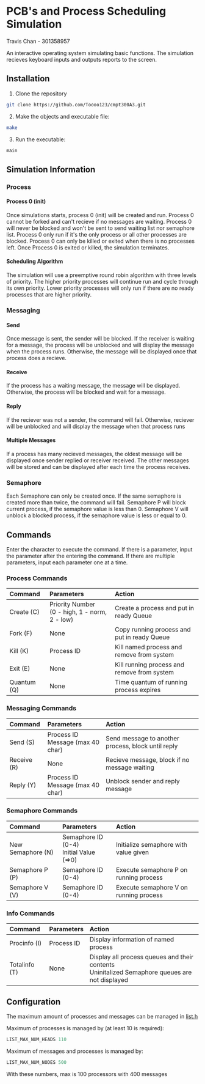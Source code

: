 # PCB's and Process Scheduling Simulation
Travis Chan - 301358957

An interactive operating system simulating basic functions. The simulation recieves keyboard inputs and outputs reports to the screen.

## Installation
1. Clone the repository
```bash
git clone https://github.com/Toooo123/cmpt300A3.git
```
2. Make the objects and executable file: 
```bash
make
```
3. Run the executable:
```bash
main
```
## Simulation Information
### Process 
#### Process 0 (init)
Once simulations starts, process 0 (init) will be created and run. 
Process 0 cannot be forked and can't recieve if no messages are waiting. 
Process 0 will never be blocked and won't be sent to send waiting list nor semaphore list.
Process 0 only run if it's the only process or all other processes are blocked.
Process 0 can only be killed or exited when there is no processes left. 
Once Process 0 is exited or killed, the simulation terminates.

#### Scheduling Algorithm
The simulation will use a preemptive round robin algorithm with three levels of priority. 
The higher priority processes will continue run and cycle through its own priority.
Lower priority processes will only run if there are no ready processes that are higher priority. 

### Messaging
#### Send
Once message is sent, the sender will be blocked.
If the receiver is waiting for a message, the process will be unblocked and will display the message when the process runs.
Otherwise, the message will be displayed once that process does a recieve.

#### Receive
If the process has a waiting message, the message will be displayed. 
Otherwise, the process will be blocked and wait for a message.

#### Reply
If the reciever was not a sender, the command will fail.
Otherwise, reciever will be unblocked and will display the message when that process runs

#### Multiple Messages
If a process has many recieved messages, the oldest message will be displayed once sender replied or receiver received.
The other messages will be stored and can be displayed after each time the process receives. 

### Semaphore
Each Semaphore can only be created once.
If the same semaphore is created more than twice, the command will fail.
Semaphore P will block current process, if the semaphore value is less than 0.
Semaphore V will unblock a blocked process, if the semaphore value is less or equal to 0.

## Commands
Enter the character to execute the command. 
If there is a parameter, input the parameter after the entering the command. 
If there are multiple parameters, input each parameter one at a time.

### Process Commands
| Command| Parameters | Action |
| :---- |:----------| :-----|
| Create (C) | Priority Number <br> (0 - high, 1 - norm, 2 - low) | Create a process and put in ready Queue |
| Fork (F) | None | Copy running process and put in ready Queue |
| Kill (K) | Process ID | Kill named process and remove from system |
| Exit (E) | None | Kill running process and remove from system |
| Quantum (Q) | None | Time quantum of running process expires|

### Messaging Commands
| Command| Parameters | Action |
| :---- |:----------| :-----|
| Send (S) | Process ID <br> Message (max 40 char)| Send message to another process, block until reply |
| Receive (R) | None | Recieve message, block if no message waiting |
| Reply (Y) | Process ID <br> Message (max 40 char) | Unblock sender and reply message |

### Semaphore Commands
| Command| Parameters | Action |
| :---- |:----------| :-----|
| New Semaphore (N) | Semaphore ID (0-4) <br> Initial Value (=>0) | Initialize semaphore with value given |
| Semaphore P (P) | Semaphore ID (0-4) | Execute semaphore P on running process |
| Semaphore V (V) | Semaphore ID (0-4) | Execute semaphore V on running process |

### Info Commands
| Command| Parameters | Action |
| :---- |:----------| :-----|
| Procinfo (I) | Process ID | Display information of named process |
| Totalinfo (T) | None | Display all process queues and their contents <br> Uninitalized Semaphore queues are not displayed|

## Configuration
The maximum amount of processes and messages can be managed in [list.h](/list.h)

Maximum of processes is managed by (at least 10 is required): 
```c
LIST_MAX_NUM_HEADS 110
```
Maximum of messages and processes is managed by:
```c
LIST_MAX_NUM_NODES 500
```
With these numbers, max is 100 processors with 400 messages
